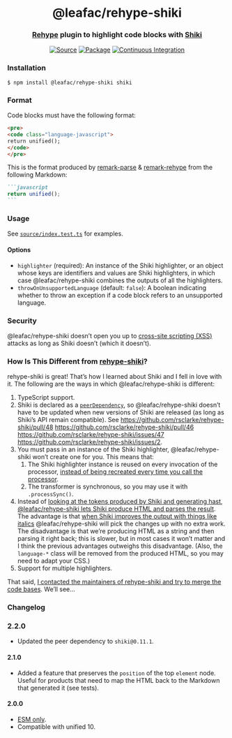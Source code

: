 <h1 align="center">@leafac/rehype-shiki</h1>
<h3 align="center"><a href="https://github.com/rehypejs/rehype">Rehype</a> plugin to highlight code blocks with <a href="https://shiki.matsu.io">Shiki</a></h3>
<p align="center">
<a href="https://github.com/leafac/rehype-shiki"><img src="https://img.shields.io/badge/Source---" alt="Source"></a>
<a href="https://www.npmjs.com/package/@leafac/rehype-shiki"><img alt="Package" src="https://badge.fury.io/js/%40leafac%2Frehype-shiki.svg"></a>
<a href="https://github.com/leafac/rehype-shiki/actions"><img src="https://github.com/leafac/rehype-shiki/workflows/.github/workflows/main.yml/badge.svg" alt="Continuous Integration"></a>
</p>

### Installation

```console
$ npm install @leafac/rehype-shiki shiki
```

### Format

Code blocks must have the following format:

```html
<pre>
<code class="language-javascript">
return unified();
</code>
</pre>
```

This is the format produced by [remark-parse](https://github.com/remarkjs/remark/tree/main/packages/remark-parse) & [remark-rehype](https://github.com/remarkjs/remark-rehype) from the following Markdown:

````markdown
```javascript
return unified();
```
````

### Usage

See [`source/index.test.ts`](source/index.test.ts) for examples.

#### Options

- `highlighter` (required): An instance of the Shiki highlighter, or an object whose keys are identifiers and values are Shiki highlighters, in which case @leafac/rehype-shiki combines the outputs of all the highlighters.
- `throwOnUnsupportedLanguage` (default: `false`): A boolean indicating whether to throw an exception if a code block refers to an unsupported language.

### Security

@leafac/rehype-shiki doesn’t open you up to [cross-site scripting (XSS)](https://en.wikipedia.org/wiki/Cross-site_scripting) attacks as long as Shiki doesn’t (which it doesn’t).

### How Is This Different from [rehype-shiki](https://github.com/rsclarke/rehype-shiki)?

rehype-shiki is great! That’s how I learned about Shiki and I fell in love with it. The following are the ways in which @leafac/rehype-shiki is different:

1. TypeScript support.
2. Shiki is declared as a [`peerDependency`](https://docs.npmjs.com/cli/v6/configuring-npm/package-json#peerdependencies), so @leafac/rehype-shiki doesn’t have to be updated when new versions of Shiki are released (as long as Shiki’s API remain compatible). See https://github.com/rsclarke/rehype-shiki/pull/48 https://github.com/rsclarke/rehype-shiki/pull/46 https://github.com/rsclarke/rehype-shiki/issues/47 https://github.com/rsclarke/rehype-shiki/issues/2.
3. You must pass in an instance of the Shiki highlighter, @leafac/rehype-shiki won’t create one for you. This means that:
   1. The Shiki highlighter instance is reused on every invocation of the processor, [instead of being recreated every time you call the processor](https://github.com/rsclarke/rehype-shiki/blob/3ebaeab3297d1cbe9ac75e2294ab636bbe250541/index.js#L38-L43).
   2. The transformer is synchronous, so you may use it with `.processSync()`.
4. Instead of [looking at the tokens produced by Shiki and generating hast](https://github.com/rsclarke/rehype-shiki/blob/3ebaeab3297d1cbe9ac75e2294ab636bbe250541/index.js#L69-L97), [@leafac/rehype-shiki lets Shiki produce HTML and parses the result](https://github.com/leafac/rehype-shiki/blob/a745b01d98608fb934c1bdbe9a1399e8b9dec1ed/src/index.ts#L32-L39). The advantage is that [when Shiki improves the output with things like italics](https://github.com/shikijs/shiki/pull/23) @leafac/rehype-shiki will pick the changes up with no extra work. The disadvantage is that we’re producing HTML as a string and then parsing it right back; this is slower, but in most cases it won’t matter and I think the previous advantages outweighs this disadvantage. (Also, the `language-*` class will be removed from the produced HTML, so you may need to adapt your CSS.)
5. Support for multiple highlighters.

That said, [I contacted the maintainers of rehype-shiki and try to merge the code bases](https://github.com/rsclarke/rehype-shiki/issues/49). We’ll see…

### Changelog

### 2.2.0

- Updated the peer dependency to `shiki@0.11.1`.

#### 2.1.0

- Added a feature that preserves the `position` of the top `element` node. Useful for products that need to map the HTML back to the Markdown that generated it (see tests).

#### 2.0.0

- [ESM only](https://gist.github.com/sindresorhus/a39789f98801d908bbc7ff3ecc99d99c).
- Compatible with unified 10.
